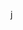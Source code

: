 j

<!---
PixelXPaletteHouse-Freelancing/PixelXPaletteHouse-Freelancing is a ✨ special ✨ repository because its `README.md` (this file) appears on your GitHub profile.
You can click the Preview link to take a look at your changes.
--->

